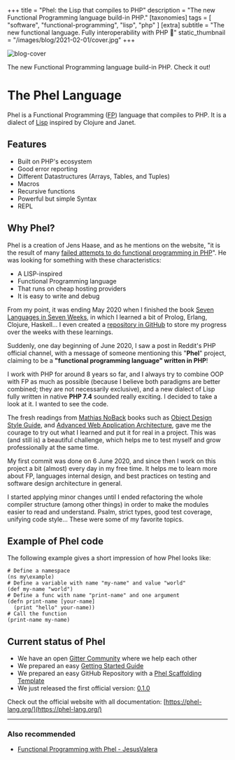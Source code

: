 +++
title = "Phel: the Lisp that compiles to PHP"
description = "The new Functional Programming language build-in PHP."
[taxonomies]
tags = [ "software", "functional-programming", "lisp", "php" ]
[extra]
subtitle = "The new functional language. Fully interoperability with PHP 🚀"
static_thumbnail = "/images/blog/2021-02-01/cover.jpg"
+++

![blog-cover](/images/blog/2021-02-01/cover.jpg)

The new Functional Programming language build-in PHP. Check it out!

<!-- more -->

# The Phel Language

Phel is a Functional Programming ([FP](https://en.wikipedia.org/wiki/Functional_programming)) language that compiles to PHP. It is a dialect of [Lisp](https://en.wikipedia.org/wiki/Lisp_(programming_language)) inspired by Clojure and Janet.

## Features

- Built on PHP's ecosystem
- Good error reporting
- Different Datastructures (Arrays, Tables, and Tuples)
- Macros
- Recursive functions
- Powerful but simple Syntax
- REPL

## Why Phel?

Phel is a creation of Jens Haase, and as he mentions on the website, "it is the result of many [failed attempts to do functional programming in PHP](https://phel-lang.org/blog/functional-programming-in-php)". He was looking for something with these characteristics:

- A LISP-inspired
- Functional Programming language
- That runs on cheap hosting providers
- It is easy to write and debug

From my point, it was ending May 2020 when I finished the
book [Seven Languages in Seven Weeks](/readings/7-languages-in-7-weeks/), in which I learned a bit of Prolog, Erlang,
Clojure, Haskell… I even created a [repository in GitHub](https://github.com/Chemaclass/7LangIn7Weeks) to store my
progress over the weeks with these learnings.

Suddenly, one day beginning of June 2020, I saw a post in Reddit's PHP official channel, with a message of someone
mentioning this "**Phel**" project, claiming to be a **"functional programming language" written in PHP**!

I work with PHP for around 8 years so far, and I always try to combine OOP with FP as much as possible (because I
believe both paradigms are better combined; they are not necessarily exclusive), and a new dialect of Lisp fully written
in native **PHP 7.4** sounded really exciting. I decided to take a look at it. I wanted to see the code.

The fresh readings from [Mathias NoBack](https://x.com/matthiasnoback) books such
as [Object Design Style Guide](/readings/object-design-style-guide),
and [Advanced Web Application Architecture](/readings/advance-web-application-architecture/), gave me the courage to try
out what I learned and put it for real in a project. This was (and still is) a beautiful challenge, which helps me to
test myself and grow professionally at the same time.

My first commit was done on 6 June 2020, and since then I work on this project a bit (almost) every day in my free time.
It helps me to learn more about FP, languages internal design, and best practices on testing and software design
architecture in general.

I started applying minor changes until I ended refactoring the whole compiler structure (among other things) in order to
make the modules easier to read and understand. Psalm, strict types, good test coverage, unifying code style… These were
some of my favorite topics.

## Example of Phel code

The following example gives a short impression of how Phel looks like:
```phel
# Define a namespace
(ns my\example)
# Define a variable with name "my-name" and value "world"
(def my-name "world")
# Define a func with name "print-name" and one argument
(defn print-name [your-name]
  (print "hello" your-name))
# Call the function
(print-name my-name)
```

## Current status of Phel
- We have an open [Gitter Community](https://gitter.im/phel-lang/community) where we help each other
- We prepared an easy [Getting Started Guide](https://phel-lang.org/documentation/getting-started/)
- We prepared an easy GitHub Repository with a [Phel Scaffolding Template](https://github.com/phel-lang/phel-scaffolding)
- We just released the first official version: [0.1.0](https://github.com/phel-lang/phel-lang/tags)

Check out the official website with all documentation: [https://phel-lang.org/](https://phel-lang.org/)

---

### Also recommended

- [Functional Programming with Phel - JesusValera](https://jesusvalerareales.com/functional-programming-with-phel/)
